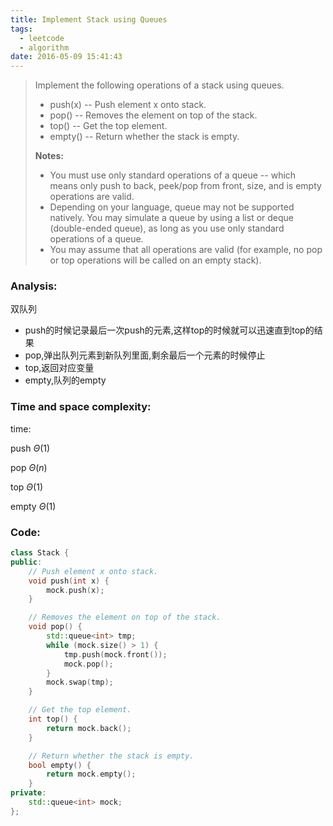 ```yaml
---
title: Implement Stack using Queues
tags:
  - leetcode
  - algorithm
date: 2016-05-09 15:41:43
---
```

>
>Implement the following operations of a stack using queues.
>
>+ push(x) -- Push element x onto stack.
>+ pop() -- Removes the element on top of the stack.
>+ top() -- Get the top element.
>+ empty() -- Return whether the stack is empty.
>
>**Notes:**
>
>+ You must use only standard operations of a queue -- which means only push to back, peek/pop from front, size, and is empty operations are valid.
>+ Depending on your language, queue may not be supported natively. You may simulate a queue by using a list or deque (double-ended queue), as long as you use only standard operations of a queue.
>+ You may assume that all operations are valid (for example, no pop or top operations will be called on an empty stack).
>

### Analysis:
双队列
+ push的时候记录最后一次push的元素,这样top的时候就可以迅速直到top的结果
+ pop,弹出队列元素到新队列里面,剩余最后一个元素的时候停止
+ top,返回对应变量
+ empty,队列的empty
### Time and space complexity:
time:

push $\Theta (1)$

pop  $\Theta (n)$

top $\Theta (1)$

empty $\Theta (1)$
### Code:
```cpp
class Stack {
public:
    // Push element x onto stack.
    void push(int x) {
        mock.push(x);
    }

    // Removes the element on top of the stack.
    void pop() {
        std::queue<int> tmp;
        while (mock.size() > 1) {
            tmp.push(mock.front());
            mock.pop();
        }
        mock.swap(tmp);    
    }

    // Get the top element.
    int top() {
        return mock.back();
    }

    // Return whether the stack is empty.
    bool empty() {
        return mock.empty();
    }
private:
    std::queue<int> mock;
};
```
